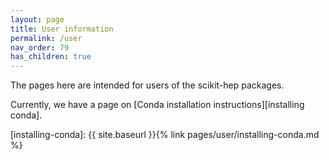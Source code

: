```yaml
---
layout: page
title: User information
permalink: /user
nav_order: 79
has_children: true
---
```


The pages here are intended for users of the scikit-hep packages.

Currently, we have a page on [Conda installation instructions][installing conda].

[installing-conda]: {{ site.baseurl }}{% link pages/user/installing-conda.md %}

